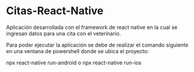 # Citas-React-Native

Aplicación desarrollada con el framework de react native en la cual se ingresan datos para una cita con el veterinario.

Para poder ejecutar la aplicación se debe de realizar el comando siguiente en una ventana de powershell donde se ubica
el proyecto:

npx react-native run-android o npx react-native run-ios 
